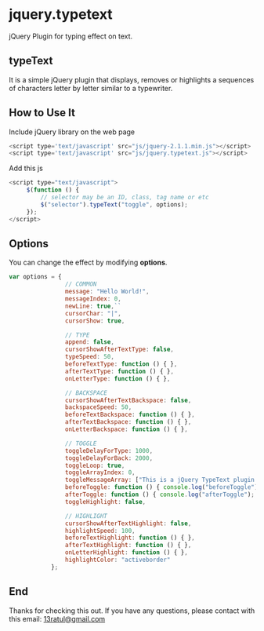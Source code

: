 jquery.typetext
===============

jQuery Plugin for typing effect on text.

## typeText
It is a simple jQuery plugin that displays, removes or highlights a sequences of characters letter by letter similar to a typewriter.
## How to Use It
Include jQuery library on the web page
```javascript
<script type='text/javascript' src="js/jquery-2.1.1.min.js"></script>
<script type='text/javascript' src="js/jquery.typetext.js"></script>
```
Add this js
```javascript
<script type="text/javascript">
     $(function () {
         // selector may be an ID, class, tag name or etc
         $("selector").typeText("toggle", options);
     });
</script>
```
## Options
You can change the effect by modifying **options**.
```javascript
var options = {
                // COMMON
                message: "Hello World!",
                messageIndex: 0,
                newLine: true,``
                cursorChar: "|",
                cursorShow: true,

                // TYPE
                append: false,
                cursorShowAfterTextType: false,
                typeSpeed: 50,
                beforeTextType: function () { },
                afterTextType: function () { },
                onLetterType: function () { },

                // BACKSPACE
                cursorShowAfterTextBackspace: false,
                backspaceSpeed: 50,
                beforeTextBackspace: function () { },
                afterTextBackspace: function () { },
                onLetterBackspace: function () { },

                // TOGGLE
                toggleDelayForType: 1000,
                toggleDelayForBack: 2000,
                toggleLoop: true,
                toggleArrayIndex: 0,
                toggleMessageArray: ["This is a jQuery TypeText plugin.", "It has 4 commands - type, backspace, highlight and toggle.", "You can customize it's functionality by changing options."],
                beforeToggle: function () { console.log("beforeToggle"); },
                afterToggle: function () { console.log("afterToggle"); },
                toggleHighlight: false,

                // HIGHLIGHT
                cursorShowAfterTextHighlight: false,
                highlightSpeed: 100,
                beforeTextHighlight: function () { },
                afterTextHighlight: function () { },
                onLetterHighlight: function () { },
                highlightColor: "activeborder"
            };
```
## End
Thanks for checking this out. If you have any questions, please contact with this email: 13ratul@gmail.com
